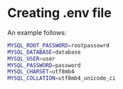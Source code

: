 # Creating .env file
An example follows:

```bash
MYSQL_ROOT_PASSWORD=rootpassowrd
MYSQL_DATABASE=database
MYSQL_USER=user
MYSQL_PASSWORD=password
MYSQL_CHARSET=utf8mb4
MYSQL_COLLATION=utf8mb4_unicode_ci
```
